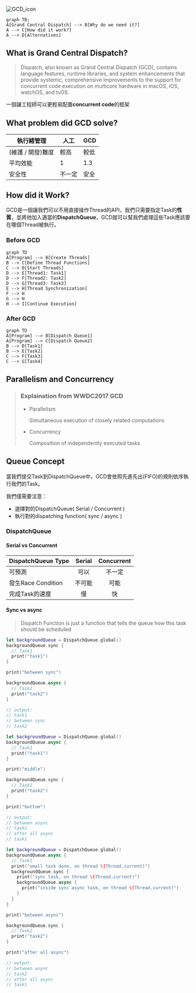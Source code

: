 
![GCD_icon](/../assets/images/language.swift.grand-central-dispatch_icon.png)

```mermaid
graph TB;
A[Grand Central Dispatch] --> B[Why do we need it?]
A --> C[How did it work?]
A --> D[Alternatives]
```

## What is Grand Central Dispatch?

> Dispatch, also known as Grand Central Dispatch (GCD), contains language features, runtime libraries, and system enhancements that provide systemic, comprehensive improvements to the support for concurrent code execution on multicore hardware in macOS, iOS, watchOS, and tvOS.

一個讓工程師可以更輕易配置**concurrent code**的框架

## What problem did **GCD** solve?

執行緒管理 | 人工 | GCD
---------|----------|---------
 (維護 / 開發)難度 | 較高  | 較低
 平均效能 | 1 | 1.3
 安全性 | 不一定 | 安全

## How did it Work?

GCD是一個讓我們可以不用直接操作Thread的API，我們只需要指定Task的**性質**，並將他加入適當的**DispatchQueue**，GCD就可以幫我們處理這些Task應該要在哪個Thread被執行。

### Before GCD

```mermaid
graph TD
A[Program] --> B[Create Threads]
B --> C[Define Thread Functions]
C --> D[Start Threads]
D --> E[Thread1: Task1]
D --> F[Thread2: Task2]
D --> G[Thread3: Task3]
E --> H[Thread Synchronization]
F --> H
G --> H
H --> I[Continue Execution]
```

### After GCD

```mermaid
graph TD
A[Program] --> B[Dispatch Queue1]
A[Program] --> C[Dispatch Queue2]
B --> D[Task1]
B --> E[Task2]
C --> F[Task3]
C --> G[Task4]
```

## Parallelism and Concurrency

> ### Explaination from WWDC2017 GCD
>
> - Parallelism
>
>   Simultaneous execution of closely related computations
> - Concurrency
>
>   Composition of independently executed tasks

## Queue Concept

當我們提交Task到DispatchQueue中，GCD會依照先進先出(FIFO)的規則依序執行我們的Task。

我們僅需要注意：

- 選擇對的DispatchQueue( Serial / Concurrent )
- 執行對的dispatching function( sync / async )

### DispatchQueue

#### Serial vs Concurrent

DispatchQueue Type | Serial | Concurrent
---------|:----------:|:---------:
 可預測 | 可以 | 不一定
 發生Race Condition | 不可能 | 可能
 完成Task的速度 | 慢 | 快

#### Sync vs async

> Dispatch Function is just a function that tells the queue how this task should be scheduled

```swift
let backgroundQueue = DispatchQueue.global()
backgroundQueue.sync {
  // Task1
  print("task1")
}

print("between sync")

backgroundQueue.async {
  // Task2
  print("task2")
}

// output:
// task1
// between sync
// task2
```

```swift
let backgroundQueue = DispatchQueue.global()
backgroundQueue.async {
  // Task1
  print("task1")
}

print("middle")

backgroundQueue.sync {
  // Task2
  print("task2")
}

print("bottom")

// output:
// between async
// task2
// after all async
// task1
```

```swift
let backgroundQueue = DispatchQueue.global()
backgroundQueue.async {
  // Task1
  print("small task done, on thread \(Thread.current)")
  backgroundQueue.sync {
    print("sync task, on thread \(Thread.current)")
    backgroundQueue.async {
      print("inside sync async task, on thread \(Thread.current)")
    }
  }
}

print("between async")

backgroundQueue.sync {
  // Task2
  print("task2")
}

print("after all async")

// output:
// between async
// task2
// after all async
// task1
```
